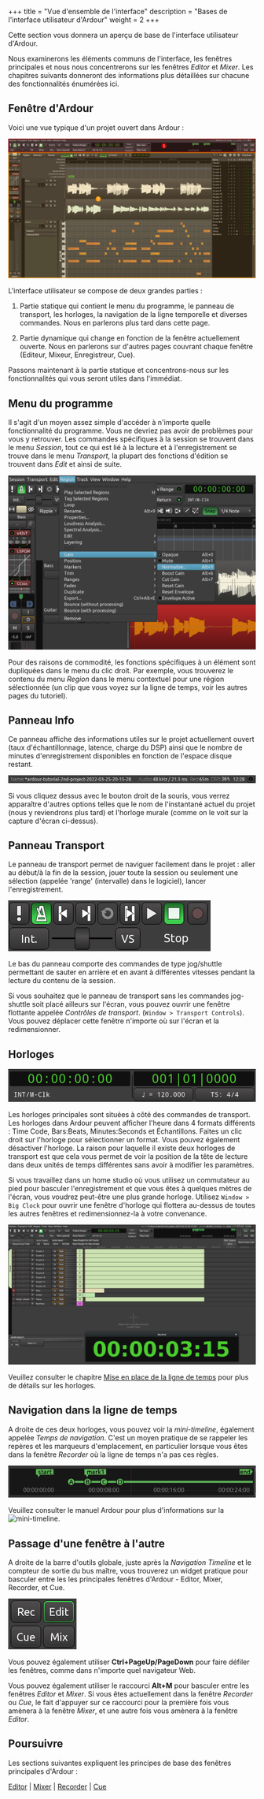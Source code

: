 +++
title = "Vue d'ensemble de l'interface"
description = "Bases de l'interface utilisateur d'Ardour"
weight = 2
+++

Cette section vous donnera un aperçu de base de l'interface utilisateur d'Ardour.

Nous examinerons les éléments communs de l'interface, les fenêtres principales et nous nous concentrerons sur les fenêtres _Editor_ et _Mixer_. Les chapitres suivants donneront des informations plus détaillées sur chacune des fonctionnalités énumérées ici.

## Fenêtre d'Ardour

Voici une vue typique d'un projet ouvert dans Ardour :

![Fenêtre principale d'Ardour 7](fr/ardour7-main-window-parts.png)

L'interface utilisateur se compose de deux grandes parties :

1. Partie statique qui contient le menu du programme, le panneau de transport, les horloges, la navigation de la ligne temporelle et diverses commandes. Nous en parlerons plus tard dans cette page.

2. Partie dynamique qui change en fonction de la fenêtre actuellement ouverte. Nous en parlerons sur d'autres pages couvrant chaque fenêtre (Editeur, Mixeur, Enregistreur,
Cue).

Passons maintenant à la partie statique et concentrons-nous sur les fonctionnalités qui vous seront utiles dans l'immédiat.

## Menu du programme

Il s'agit d'un moyen assez simple d'accéder à n'importe quelle fonctionnalité du programme. Vous ne devriez pas avoir de problèmes pour vous y retrouver. Les commandes spécifiques à la session se trouvent dans le menu _Session_, tout ce qui est lié à la lecture et à l'enregistrement se trouve dans le menu _Transport_, la plupart des fonctions d'édition se trouvent dans _Edit_ et ainsi de suite.

![Menu programme Ardour](fr/ardour7-program-menu.png?width=50vw)

Pour des raisons de commodité, les fonctions spécifiques à un élément sont dupliquées dans le menu du clic droit. Par exemple, vous trouverez le contenu du menu _Region_ dans le menu contextuel pour une région sélectionnée (un clip que vous voyez sur la ligne de temps, voir les autres pages du tutoriel).

## Panneau Info

Ce panneau affiche des informations utiles sur le projet actuellement ouvert (taux d'échantillonnage, latence, charge du DSP) ainsi que le nombre de minutes d'enregistrement disponibles en fonction de l'espace disque restant.

![Panneau Info Ardour](fr/ardour7-info-panel.png?width=50vw)

Si vous cliquez dessus avec le bouton droit de la souris, vous verrez apparaître d'autres options telles que le nom de l'instantané actuel du projet (nous y reviendrons plus tard) et l'horloge murale (comme on le voit sur la capture d'écran ci-dessus).

## Panneau Transport

Le panneau de transport permet de naviguer facilement dans le projet : aller au début/à la fin de la session, jouer toute la session ou seulement une sélection (appelée 'range' (intervalle) dans le logiciel), lancer l'enregistrement.

![Panneau Transport](fr/ardour7-transport-panel.png?width=15vw)

Le bas du panneau comporte des commandes de type jog/shuttle permettant de sauter en arrière et en avant à différentes vitesses pendant la lecture du contenu de la session.

Si vous souhaitez que le panneau de transport sans les commandes jog-shuttle soit placé ailleurs sur l'écran, vous pouvez ouvrir une fenêtre flottante appelée _Contrôles de transport_.
(`Window > Transport Controls`). Vous pouvez déplacer cette fenêtre n'importe où sur l'écran et la redimensionner.

## Horloges

![Horloges](fr/Ardour6_Clocks.png?width=30vw)

Les horloges principales sont situées à côté des commandes de transport. Les horloges dans Ardour peuvent afficher l'heure dans 4 formats différents : Time Code, Bars:Beats, Minutes:Seconds et Échantillons. Faites un clic droit sur l'horloge pour sélectionner un format. Vous pouvez également désactiver l'horloge. La raison pour laquelle il existe deux horloges de transport est que cela vous permet de voir la position de la tête de lecture dans deux unités de temps différentes sans avoir à modifier les paramètres.

Si vous travaillez dans un home studio où vous utilisez un commutateur au pied pour basculer 
l'enregistrement et que vous êtes à quelques mètres de l'écran, vous voudrez peut-être une plus grande horloge. Utilisez `Window > Big Clock` pour ouvrir une fenêtre d'horloge qui flottera au-dessus de toutes les autres fenêtres et redimensionnez-la à votre convenance.

![Grosse horloge](fr/ardour7-big-clock.png?width=50vw)

Veuillez consulter le chapitre [Mise en place de la ligne de temps](../setting-up-the-timeline) pour plus de détails sur les horloges.

## Navigation dans la ligne de temps

A droite de ces deux horloges, vous pouvez voir la _mini-timeline_, également appelée _Temps de navigation_. C'est un moyen pratique de se rappeler les repères et les marqueurs d'emplacement, en particulier lorsque vous êtes dans la fenêtre _Recorder_ où la ligne de temps n'a pas ces règles.

![Navigation ligne de temps](fr/ardour7-navigation-timeline.png?width=40vw)

Veuillez consulter le manuel Ardour pour plus d'informations sur la ![mini-timeline](https://manual.ardour.org/ardours-interface/mini-timeline/).

## Passage d'une fenêtre à l'autre

A droite de la barre d'outils globale, juste après la _Navigation Timeline_ et le compteur de sortie du bus maître, vous trouverez un widget pratique pour basculer entre les les principales fenêtres d'Ardour - Editor, Mixer, Recorder, et Cue.

![Commutateur de fenêtre](fr/ardour7-window-switcher.png?width=6vw)

Vous pouvez également utiliser **Ctrl+PageUp/PageDown** pour faire défiler les fenêtres, comme dans n'importe quel navigateur Web.

Vous pouvez également utiliser le raccourci **Alt+M** pour basculer entre les fenêtres _Editor_ et _Mixer_. Si vous êtes actuellement dans la fenêtre _Recorder_ ou _Cue_, le fait d'appuyer sur ce raccourci pour la première fois vous amènera à la fenêtre _Mixer_, et une autre fois vous amènera à la fenêtre _Editor_.

## Poursuivre

Les sections suivantes expliquent les principes de base des fenêtres principales d'Ardour :

[Editor](editor-window) | [Mixer](mixer-window) | [Recorder](recorder-window) | [Cue](cue-window)
